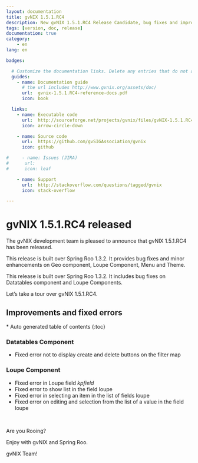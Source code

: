 ```yaml
---
layout: documentation
title: gvNIX 1.5.1.RC4
description: New gvNIX 1.5.1.RC4 Release Candidate, bug fixes and improvements
tags: [version, doc, release]
documentation: true
category:
    - en
lang: en

badges:

  # Customize the documentation links. Delete any entries that do not apply.
  guides:
    - name: Documentation guide
      # the url includes http://www.gvnix.org/assets/doc/
      url:  gvnix-1.5.1.RC4-reference-docs.pdf
      icon: book

  links:
    - name: Executable code
      url:  http://sourceforge.net/projects/gvnix/files/gvNIX-1.5.1.RC4.zip/download
      icon: arrow-circle-down

    - name: Source code
      url:  https://github.com/gvSIGAssociation/gvnix
      icon: github

#     - name: Issues (JIRA)
#      url:
#      icon: leaf

    - name: Support
      url:  http://stackoverflow.com/questions/tagged/gvnix
      icon: stack-overflow

---
```


# gvNIX 1.5.1.RC4 released

The gvNIX development team is pleased to announce that gvNIX 1.5.1.RC4 has
been released.

This release is built over Spring Roo 1.3.2. It provides bug fixes and  minor enhancements
on Geo component, Loupe Component, Menu and Theme.

This release is built over Spring Roo 1.3.2. It includes bug
fixes on Datatables component and Loupe Components.

Let’s take a tour over gvNIX 1.5.1.RC4.


## Improvements and fixed errors

<section id="table-of-contents" class="toc">
<div id="drawer" markdown="1">
*  Auto generated table of contents
{:toc}
</div>
</section><!-- /#table-of-contents -->


### Datatables Component

* Fixed error not to display create and delete buttons on the filter map

### Loupe Component

* Fixed error in Loupe field _kpfield_
* Fixed error to show list  in the field loupe
* Fixed error in selecting an item in the list of fields loupe
* Fixed error on editing and selection from the list of a value in the field loupe


<br>


Are you Rooing?

Enjoy with gvNIX and Spring Roo.

gvNIX Team!


